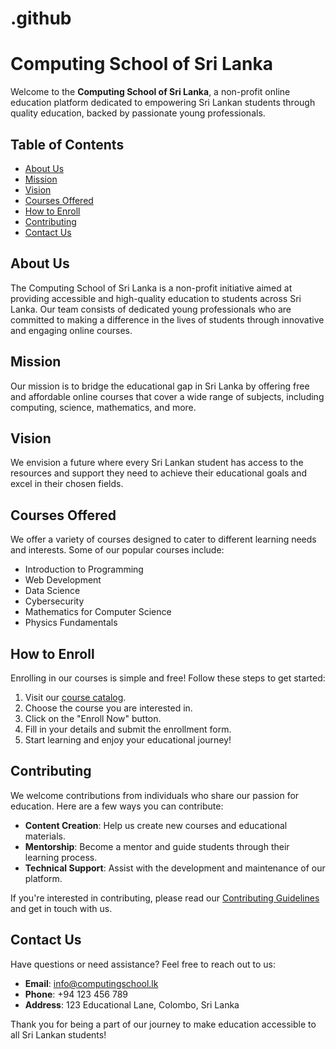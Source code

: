 # .github
# Computing School of Sri Lanka

Welcome to the **Computing School of Sri Lanka**, a non-profit online education platform dedicated to empowering Sri Lankan students through quality education, backed by passionate young professionals.

## Table of Contents
- [About Us](#about-us)
- [Mission](#mission)
- [Vision](#vision)
- [Courses Offered](#courses-offered)
- [How to Enroll](#how-to-enroll)
- [Contributing](#contributing)
- [Contact Us](#contact-us)

## About Us
The Computing School of Sri Lanka is a non-profit initiative aimed at providing accessible and high-quality education to students across Sri Lanka. Our team consists of dedicated young professionals who are committed to making a difference in the lives of students through innovative and engaging online courses.

## Mission
Our mission is to bridge the educational gap in Sri Lanka by offering free and affordable online courses that cover a wide range of subjects, including computing, science, mathematics, and more.

## Vision
We envision a future where every Sri Lankan student has access to the resources and support they need to achieve their educational goals and excel in their chosen fields.

## Courses Offered
We offer a variety of courses designed to cater to different learning needs and interests. Some of our popular courses include:
- Introduction to Programming
- Web Development
- Data Science
- Cybersecurity
- Mathematics for Computer Science
- Physics Fundamentals

## How to Enroll
Enrolling in our courses is simple and free! Follow these steps to get started:
1. Visit our [course catalog](#).
2. Choose the course you are interested in.
3. Click on the "Enroll Now" button.
4. Fill in your details and submit the enrollment form.
5. Start learning and enjoy your educational journey!

## Contributing
We welcome contributions from individuals who share our passion for education. Here are a few ways you can contribute:
- **Content Creation**: Help us create new courses and educational materials.
- **Mentorship**: Become a mentor and guide students through their learning process.
- **Technical Support**: Assist with the development and maintenance of our platform.

If you're interested in contributing, please read our [Contributing Guidelines](#) and get in touch with us.

## Contact Us
Have questions or need assistance? Feel free to reach out to us:
- **Email**: [info@computingschool.lk](mailto:info@computingschool.lk)
- **Phone**: +94 123 456 789
- **Address**: 123 Educational Lane, Colombo, Sri Lanka

Thank you for being a part of our journey to make education accessible to all Sri Lankan students!
